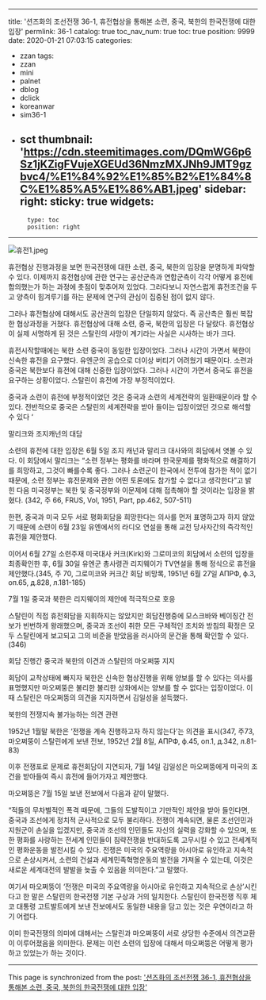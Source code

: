
---
title: '션즈화의 조선전쟁 36-1, 휴전협상을 통해본 소련, 중국, 북한의 한국전쟁에 대한 입장'
permlink: 36-1
catalog: true
toc_nav_num: true
toc: true
position: 9999
date: 2020-01-21 07:03:15
categories:
- zzan
tags:
- zzan
- mini
- palnet
- dblog
- dclick
- koreanwar
- sim36-1
- sct
thumbnail: 'https://cdn.steemitimages.com/DQmWG6p6Sz1jKZigFVujeXGEUd36NmzMXJNh9JMT9gzbvc4/%E1%84%92%E1%85%B2%E1%84%8C%E1%85%A5%E1%86%AB1.jpeg'
sidebar:
    right:
        sticky: true
widgets:
    -
        type: toc
        position: right
---


![휴전1.jpeg](https://cdn.steemitimages.com/DQmWG6p6Sz1jKZigFVujeXGEUd36NmzMXJNh9JMT9gzbvc4/%E1%84%92%E1%85%B2%E1%84%8C%E1%85%A5%E1%86%AB1.jpeg)

휴전협상 진행과정을 보면 한국전쟁에 대한 소련, 중국, 북한의 입장을 분명하게 파악할 수 있다. 이제까지 휴전협상에 관한 연구는 공산군측과 연합군측이 각각 어떻게 휴전에 합의했는가 하는 과정에 촛점이 맞추어져 있었다. 그러다보니 자연스럽게 휴전조건을 두고 양측이 힘겨루기를 하는 문제에 연구의 관심이 집중된 점이 없지 않다. 

그러나 휴전협상에 대해서도 공산권의 입장은 단일하지 않았다. 즉 공산측은 훨씬 복잡한 협상과정을 거쳤다. 휴전협상에 대해 소련, 중국, 북한의 입장은 다 달랐다. 휴전협상이 실제 서명하게 된 것은 스탈린의 사망이 계기라는 사실은 시사하는 바가 크다.

휴전시작할때에는 북한 소련 중국이 동일한 입장이었다. 
그러나 시간이 가면서 북한이 신속한 휴전을 요구했다. 유엔군의 공습으로 더이상 버티기 어려웠기 때문이다. 
소련과 중국은 북한보다 휴전에 대해 신중한 입장이었다. 그러나 시간이 가면서 중국도 휴전을 요구하는 상황이었다. 스탈린이 휴전에 가장 부정적이었다. 

중국과 소련이 휴전에 부정적이었던 것은 중국과 소련의 세계전략의 일환때문이라 할 수 있다. 전반적으로 중국은 스탈린의 세계전략을 받아 들이는 입장이었던 것으로 해석할 수 있다 ‘

말리크와 조지캐넌의 대담

소련의 휴전에 대한 입장은 6월 5일 조지 캐넌과 말리크 대사와의 회담에서 엿볼 수 있다. 이 회담에서 말리크는 “소련 정부는 평화를 바라며 한국문제를 평화적으로 해결하기를 희망하고, 그것이 빠를수록 좋다. 그러나 소련군이 한국에서 전투에 참가한 적이 없기 때문에, 소련 정부는 휴전문제와 관한 어떤 토론에도 참가할 수 없다고 생각한다”고 밝힌 다음 미국정부는 북한 및 중국정부와 이문제에 대해 접촉해야 할 것이라는 입장을 밝혔다. (342, 주 66, FRUS, Vol, 1951, Part, pp.462, 507-511)

한편, 중국과 미국 모두 서로 평화회담을 희망한다는 의사를 먼저 표명하고자 하지 않았기 때문에 소련이 6월 23일 유엔에서의 라디오 연설을 통해 교전 당사자간의 즉각적인 휴전을 제안했다. 

이어서 6월 27일 소련주재 미국대사 커크(Kirk)와 그로미코의 회담에서 소련의 입장을 최종확인한 후, 6월 30일 유엔군 총사령관 리지웨이가 TV연설을 통해 정식으로 휴전을 제안했다.(345, 주 70, 그로미코와 커크간 회담 비망록, 1951년 6월 27일 АПРФ, ф.3, оп.65, д.828, л.181-185) 

7월 1일 중국과 북한은 리지웨이의 제안에 적극적으로 호응

스탈린이 직접 휴전회담을 지휘하지는 않았지만 회담진행중에 모스크바와 베이징간 전보가 빈번하게 왕래했으며, 중국과 조선이 취한 모든 구체적인 조치와 방침의 확정은 모두 스탈린에게 보고되고 그의 비준을 받았음을 러시아의 문건을 통해 확인할 수 있다.(346)

회담 진행간 중국과 북한의 이견과 스탈린의 마오쩌뚱 지지

회담이 교착상태에 빠지자 북한은 신속한 협상진행을 위해 양보를 할 수 있다는 의사를 표명했지만 마오쩌뚱은 불리한 불리한 상화에서는 양보를 할 수 없다는 입장이었다. 이때 스탈린은 마오쩌뚱의 의견을 지지하면서 김일성을 설득했다. 

북한의 전쟁지속 불가능하는 의견 관련

1952년 1월말 북한은 ‘전쟁을 계속 진행하고자 하지 않는다’는 의견을 표시(347, 주73, 마오쩌뚱이 스탈린에게 보낸 전보, 1952년 2월 8일, АПРФ, ф.45, оп.1, д.342, л.81-83)

이후 전쟁포로 문제로 휴전회담이 지연되자, 7월 14일 김일성은 마오쩌뚱에게 미국의 조건을 받아들여 즉시 휴전에 들어가자고 제안했다. 

마오쩌뚱은 7월 15일 보낸 전보에서 다음과 같이 말했다.

“적들의 무차별적인 폭격 때문에, 그들의 도발적이고 기만적인 제안을 받아 들인다면, 중국과 조선에게 정치적 군사적으로 모두 불리하다. 전쟁이 계속되면, 물론 조선인민과 지원군이 손실을 입겠지만, 중국과 조선의 인민들도 자신의 실력을 강화할 수 있으며, 또한 평화를 사랑하는 전세계 인민들이 침략전쟁을 반대하도록 고무시킬 수 있고 전세계적인 평화운동을 발전시킬 수 있다. 전쟁은 미국의 주요역량을 아시아로 유인하고 지속적으로 손상시켜서, 소련의 건설과 세계민족혁명운동의 발전을 가져올 수 있는데, 이것은 새로운 세계대전의 발발을 늦출 수 있음을 의미한다.”고 말했다.

여기서 마오쩌뚱이 ‘전쟁은 미국의 주요역량을 아시아로 유인하고 지속적으로 손상’시킨다고 한 말은 스탈린의 한국전쟁 기본 구상과 거의 일치한다. 스탈린이 한국전쟁 직후 체코 대통령 고트발트에게 보낸 전보에서도 동일한 내용을 담고 있는 것은 우연이라고 하기 어렵다.

이미 한국전쟁의 의미에 대해서는 스탈린과 마오쩌뚱이 서로 상당한 수준에서 의견교환이 이루어졌음을 의미한다.  문제는 이런 소련의 입장에 대해서 마오쩌뚱은 어떻게 평가하고 있었는가 하는 것이다.

- - -

This page is synchronized from the post: ['션즈화의 조선전쟁 36-1, 휴전협상을 통해본 소련, 중국, 북한의 한국전쟁에 대한 입장'](https://steemit.com/@wisdomandjustice/36-1)
